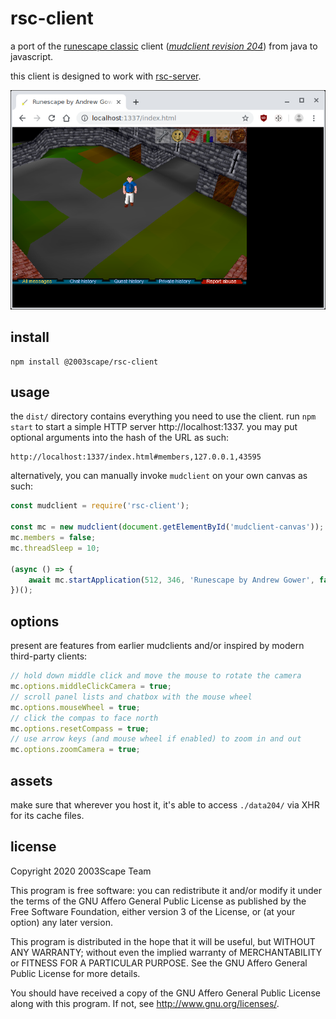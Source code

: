 # rsc-client
a port of the
[runescape classic](https://en.wikipedia.org/wiki/RuneScape#History_and_development)
client ([*mudclient revision 204*](https://github.com/2003scape/mudclient204))
from java to javascript.

this client is designed to work with
[rsc-server](https://github.com/2003scape/rsc-server).

![](./screenshot.png?raw=true)

## install

    npm install @2003scape/rsc-client

## usage
the `dist/` directory contains everything you need to use the client.
run `npm start` to start a simple HTTP server http://localhost:1337.
you may put optional arguments into the hash of the URL as such:

    http://localhost:1337/index.html#members,127.0.0.1,43595

alternatively, you can manually invoke `mudclient` on your own canvas as such:

```javascript
const mudclient = require('rsc-client');

const mc = new mudclient(document.getElementById('mudclient-canvas'));
mc.members = false;
mc.threadSleep = 10;

(async () => {
    await mc.startApplication(512, 346, 'Runescape by Andrew Gower', false);
})();
```

## options
present are features from earlier mudclients and/or inspired by modern
third-party clients:

```javascript
// hold down middle click and move the mouse to rotate the camera
mc.options.middleClickCamera = true;
// scroll panel lists and chatbox with the mouse wheel
mc.options.mouseWheel = true;
// click the compas to face north
mc.options.resetCompass = true;
// use arrow keys (and mouse wheel if enabled) to zoom in and out
mc.options.zoomCamera = true;
```

## assets
make sure that wherever you host it, it's able to access
`./data204/` via XHR for its cache files.

## license
Copyright 2020  2003Scape Team

This program is free software: you can redistribute it and/or modify it under
the terms of the GNU Affero General Public License as published by the
Free Software Foundation, either version 3 of the License, or (at your option)
any later version.

This program is distributed in the hope that it will be useful, but WITHOUT ANY
WARRANTY; without even the implied warranty of MERCHANTABILITY or FITNESS FOR A
PARTICULAR PURPOSE. See the GNU Affero General Public License for more details.

You should have received a copy of the GNU Affero General Public License along
with this program. If not, see http://www.gnu.org/licenses/.
